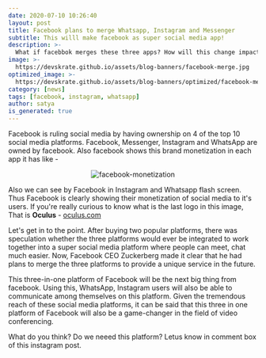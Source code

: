 ```yaml
---
date: 2020-07-10 10:26:40
layout: post
title: Facebook plans to merge Whatsapp, Instagram and Messenger
subtitle: This willl make facebook as super social media app!
description: >-
  What if facebbok merges these three apps? How will this change impact on users?
image: >-
  https://devskrate.github.io/assets/blog-banners/facebook-merge.jpg
optimized_image: >-
  https://devskrate.github.io/assets/blog-banners/optimized/facebook-merge.webp
category: [news]
tags: [facebook, instagram, whatsapp]
author: satya
is_generated: true
---
```


Facebook is ruling social media by having ownership on 4 of the top 10 social media platforms. Facebook, Messenger, Instagram and WhatsApp are owned by facebook. Also facebook shows this brand monetization in each app it has like - 

<center>

![facebook-monetization](https://devskrate.github.io/assets/images/facebook/facebook-monetize.jpg)

</center>

Also we can see by Facebook in Instagram and Whatsapp flash screen. Thus Facebook is clearly showing their monetization of social media to it's users. If you're really curious to know what is the last logo in this image, That is **Oculus**  - [oculus.com](https://oculus.com)

Let's get in to the point. After buying two popular platforms, there was speculation whether the three platforms would ever be integrated to work together into a super social media platform where people can meet, chat much easier. 
Now, Facebook CEO Zuckerberg made it clear that he had plans to merge the three platforms to provide a unique service in the future. 

This three-in-one platform of Facebook will be the next big thing from facebook. Using this, WhatsApp, Instagram users will also be able to communicate among themselves on this platform. Given the tremendous reach of these social media platforms, it can be said that this three in one platform of Facebook will also be a game-changer in the field of video conferencing.

What do you think? Do we neeed this platform? Letus know in comment box of this instagram post.
